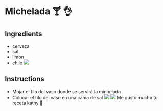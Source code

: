 # Michelada :cocktail: :ok_hand:
## Ingredients
* cerveza
* sal
* limon
* chile
![ ](https://media1.tenor.com/m/lwyLXW9CNjwAAAAd/aprobado-por-chayanne-chayanne.gif)
## Instructions
* Mojar el filo del vaso donde se servirá la michelada
* Colocar el filo del vaso en una cama de sal
![ ](https://www.chapultepec.org.mx/wp-content/uploads/2023/03/Captura-de-Pantalla-2023-03-15-a-las-0.50.20.png)
![ ](https://cdn7.kiwilimon.com/recetaimagen/36264/960x720/44760.jpg.webp)
Me gusto mucho tu receta kathy :heartbeat:


